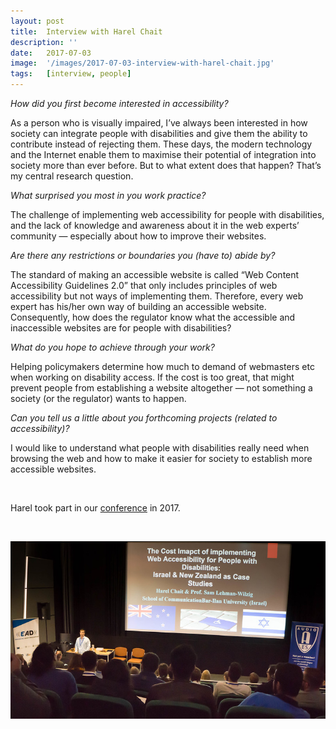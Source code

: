 ```yaml
---
layout: post
title:  Interview with Harel Chait
description: ''
date:   2017-07-03
image:  '/images/2017-07-03-interview-with-harel-chait.jpg'
tags:   [interview, people]
---
```


*How did you first become interested in accessibility?*

As a person who is visually impaired, I’ve always been interested in how society can integrate people with disabilities and give them the ability to contribute instead of rejecting them. These days, the modern technology and the Internet enable them to maximise their potential of integration into society more than ever before. But to what extent does that happen? That’s my central research question.

*What surprised you most in you work practice?*

The challenge of implementing web accessibility for people with disabilities, and the lack of knowledge and awareness about it in the web experts’ community — especially about how to improve their websites.

*Are there any restrictions or boundaries you (have to) abide by?*

The standard of making an accessible website is called “Web Content Accessibility Guidelines 2.0” that only includes principles of web accessibility but not ways of implementing them. Therefore, every web expert has his/her own way of building an accessible website. Consequently, how does the regulator know what the accessible and inaccessible websites are for people with disabilities?

*What do you hope to achieve through your work?*

Helping policymakers determine how much to demand of webmasters etc when working on disability access. If the cost is too great, that might prevent people from establishing a website altogether — not something a society (or the regulator) wants to happen.

*Can you tell us a little about you forthcoming projects (related to accessibility)?*

I would like to understand what people with disabilities really need when browsing the web and how to make it easier for society to establish more accessible websites.

<br>

Harel took part in our [conference](conference-on-accessibility-in-film-television-and-interactive-media) in 2017.

<br>

![Harel presenting](../images/2017-07-03-interview-with-harel-chait-conference.jpg)
